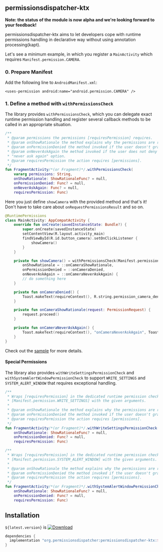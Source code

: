 ## permissionsdispatcher-ktx

**Note: the status of the module is now alpha and we're looking forward to your feedback!**

permissionsdispatcher-ktx aims to let developers cope with runtime permissions handling in
 declarative way without using annotation processing(kapt).

Let's see a minimum example, in which you register a `MainActivity` which requires `Manifest.permission.CAMERA`.

### 0. Prepare Manifest

Add the following line to `AndroidManifest.xml`:
 
`<uses-permission android:name="android.permission.CAMERA" />`

### 1. Define a method with `withPermissionsCheck`

The library provides `withPermissionsCheck`, which you can delegate exact runtime
 permission handling and register several callback methods to be called in an appropriate situation.
 
```kotlin
/**
 * @param permissions the permissions [requiresPermission] requires.
 * @param onShowRationale the method explains why the permissions are required.
 * @param onPermissionDenied the method invoked if the user doesn't grant the permissions.
 * @param onNeverAskAgain the method invoked if the user does not deny the permissions with
 * "never ask again" option.
 * @param requiresPermission the action requires [permissions].
 */
fun FragmentActivity/*(or Fragment)*/.withPermissionsCheck(
    vararg permissions: String,
    onShowRationale: ShowRationaleFunc? = null,
    onPermissionDenied: Func? = null,
    onNeverAskAgain: Func? = null,
    requiresPermission: Func)
```

Here you just define `showCamera` with the provided method and that's it! Don't have to take care
 about `onRequestPermissionsResult` and so on.

```kotlin
@RuntimePermissions
class MainActivity: AppCompatActivity {
    override fun onCreate(savedInstanceState: Bundle?) {
        super.onCreate(savedInstanceState)
        setContentView(R.layout.activity_main)
        findViewById(R.id.button_camera).setOnClickListener {
            showCamera()
        }
    }

    private fun showCamera() = withPermissionsCheck(Manifest.permission.CAMERA,
        onShowRationale = ::onCameraShowRationale,
        onPermissionDenied = ::onCameraDenied,
        onNeverAskAgain = ::onCameraNeverAskAgain) {
        // do something here
    }

    private fun onCameraDenied() {
        Toast.makeText(requireContext(), R.string.permission_camera_denied, Toast.LENGTH_SHORT).show()
    }

    private fun onCameraShowRationale(request: PermissionRequest) {
        request.proceed()
    }

    private fun onCameraNeverAskAgain() {
        Toast.makeText(requireContext(), "onCameraNeverAskAgain", Toast.LENGTH_SHORT).show()
    }
}
```

Check out the [sample](https://github.com/hotchemi/PermissionsDispatcher/tree/master/ktx-sample) for
 more details.
 
#### Special Permissions

The library also provides `withWriteSettingsPermissionCheck` and
 `withSystemAlertWindowPermissionCheck` to support `WRITE_SETTINGS` and `SYSTEM_ALERT_WINDOW` that
 requires exceptional handling.

```kotlin
/**
 * Wraps [requiresPermission] in the dedicated runtime permission check for
 * [Manifest.permission.WRITE_SETTINGS] with the given arguments.
 *
 * @param onShowRationale the method explains why the permissions are required.
 * @param onPermissionDenied the method invoked if the user doesn't grant the permissions.
 * @param requiresPermission the action requires [permissions].
 */
fun FragmentActivity/*(or Fragment)*/.withWriteSettingsPermissionCheck(
    onShowRationale: ShowRationaleFunc? = null,
    onPermissionDenied: Func? = null,
    requiresPermission: Func)

/**
 * Wraps [requiresPermission] in the dedicated runtime permission check for
 * [Manifest.permission.SYSTEM_ALERT_WINDOW] with the given arguments.
 *
 * @param onShowRationale the method explains why the permissions are required.
 * @param onPermissionDenied the method invoked if the user doesn't grant the permissions.
 * @param requiresPermission the action requires [permissions].
 */
fun FragmentActivity/*(or Fragment)*/.withSystemAlertWindowPermissionCheck(
    onShowRationale: ShowRationaleFunc? = null,
    onPermissionDenied: Func? = null,
    requiresPermission: Func)
```

## Installation

`${latest.version}` is [![Download](https://api.bintray.com/packages/hotchemi/org.permissionsdispatcher/permissionsdispatcher-ktx/images/download.svg) ](https://bintray.com/hotchemi/org.permissionsdispatcher/permissionsdispatcher-ktx/_latestVersion)

```groovy
dependencies {
  implementation "org.permissionsdispatcher:permissionsdispatcher-ktx:${latest.version}"
}
```
